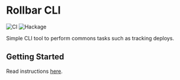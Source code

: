 # Rollbar CLI

![CI](https://github.com/stackbuilders/rollbar-haskell/workflows/CI/badge.svg)
![Hackage](https://img.shields.io/hackage/v/rollbar-cli)

Simple CLI tool to perform commons tasks such as tracking deploys.

## Getting Started

Read instructions [here](../README.md).
